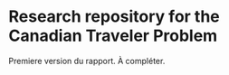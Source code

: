 Research repository for the Canadian Traveler Problem
=======================================================
Premiere version du rapport. À compléter.
